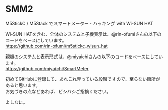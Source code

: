 # SMM2
M5StickC / M5Stack でスマートメーター・ハッキング with Wi-SUN HAT

Wi-SUN HATを含む、全体のシステムと子機表示は、@rin-ofumiさんの以下のコードをベースにしています。</br>
https://github.com/rin-ofumi/m5stickc_wisun_hat

親機のシステムと表示形式は、@miyaichiさんの以下のコードをベースにしています。</br>
https://github.com/miyaichi/SmartMeter

初めてGitHubに登録して、あれこれ弄っている段階ですので、至らない箇所があると思います。</br>
お気づきの点などあれば、ビシバシご指摘ください。</br>

よしなに。
